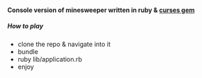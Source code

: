 #### Console version of minesweeper written in ruby & [curses gem](https://github.com/ruby/curses)

##### How to play

- clone the repo & navigate into it
- bundle
- ruby lib/application.rb
- enjoy